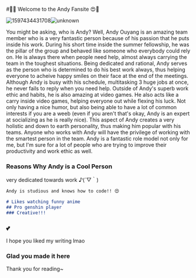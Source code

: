 #💞😍 Welcome to the Andy Fansite 😍💞

![1597434431708](https://user-images.githubusercontent.com/83528210/129315963-52ca867a-b40b-41af-ad03-482e3da31d0c.png)![unknown](https://user-images.githubusercontent.com/83528210/129316750-d56a4a1d-149d-445a-a2c0-81f39b98dd48.png)


You might be asking, who is Andy? Well, Andy Ouyang is an amazing team member who is a very fantastic person because of his passion that he puts inside his work. During his short time inside the summer fellowship, he was the pillar of the group and behaved like someone who everybody could rely on. He is always there when people need help, almost always carrying the team in the toughest situations. Being dedicated and rational, Andy serves as the person who is determined to do his best work always, thus helping everyone to acheive happy smiles on their face at the end of the meetings. Although Andy is busy with his schedule, multitasking 3 huge jobs at once, he never fails to reply when you need help. Outside of Andy's superb work ethic and habits, he is also amazing at video games. He also acts like a carry inside video games, helping everyone out while flexing his luck. Not only having a nice humor, but also being able to have a lot of common interests if you are a weeb (even if you aren't that's okay, Andy is an expert at socializing as he is really nice). This aspect of Andy creates a very holistic and down to earth personality, thus making him popular with his teams. Anyone who works with Andy will have the privilege of working with the smartest person in the team. Andy is a fantastic role model not only for me, but I'm sure for a lot of people who are trying to improve their productivity and work ethic as well.

### Reasons Why Andy is a Cool Person

very dedicated towards work ♪(´▽｀)

```markdown
Andy is studious and knows how to code!! 😍

# Likes watching funny anime
## Pro genshin player
### Creative!!!
```

### 💕

I hope you liked my writing lmao

### Glad you made it here

Thank you for reading~
